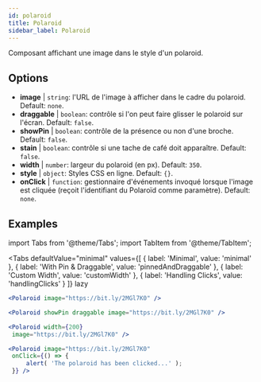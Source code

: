 ```yaml
---
id: polaroid
title: Polaroid
sidebar_label: Polaroid
---
```


Composant affichant une image dans le style d'un polaroid.

## Options

* __image__ | `string`: l'URL de l'image à afficher dans le cadre du polaroid. Default: `none`.
* __draggable__ | `boolean`: contrôle si l'on peut faire glisser le polaroid sur l'écran. Default: `false`.
* __showPin__ | `boolean`: contrôle de la présence ou non d'une broche. Default: `false`.
* __stain__ | `boolean`: contrôle si une tache de café doit apparaître. Default: `false`.
* __width__ | `number`: largeur du polaroid (en px). Default: `350`.
* __style__ | `object`: Styles CSS en ligne. Default: `{}`.
* __onClick__ | `function`: gestionnaire d'événements invoqué lorsque l'image est cliquée (reçoit l'identifiant du Polaroïd comme paramètre). Default: `none`.


## Examples

import Tabs from '@theme/Tabs';
import TabItem from '@theme/TabItem';

<Tabs
    defaultValue="minimal"
    values={[
        { label: 'Minimal', value: 'minimal' },
        { label: 'With Pin & Draggable', value: 'pinnedAndDraggable' },
        { label: 'Custom Width', value: 'customWidth' },
        { label: 'Handling Clicks', value: 'handlingClicks' }
    ]}
    lazy
>

<TabItem value="minimal">

```jsx live
<Polaroid image="https://bit.ly/2MGl7K0" />
```

</TabItem>

<TabItem value="pinnedAndDraggable">

```jsx live
<Polaroid showPin draggable image="https://bit.ly/2MGl7K0" />
```

</TabItem>

<TabItem value="customWidth">

```jsx live
<Polaroid width={200}
 image="https://bit.ly/2MGl7K0" />
```

</TabItem>

<TabItem value="handlingClicks">

```jsx live
<Polaroid image="https://bit.ly/2MGl7K0" 
 onClick={() => {
     alert( 'The polaroid has been clicked...' );
 }} />
```

</TabItem>

</Tabs>
